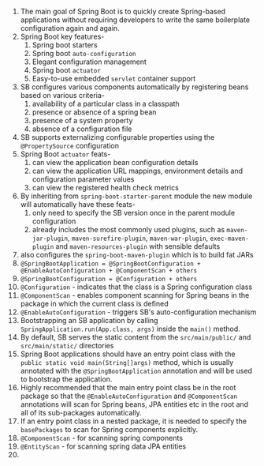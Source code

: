 1. The main goal of Spring Boot is to quickly create Spring-based applications without requiring developers to write the same boilerplate configuration again and again.
2. Spring Boot key features-
	1. Spring boot starters
	2. Spring boot `auto-configuration`
	3. Elegant configuration management
	4. Spring boot `actuator`
	5. Easy-to-use embedded `servlet` container support
3. SB configures various components automatically by registering beans based on various criteria-
	1. availability of a particular class in a classpath
	2. presence or absence of a spring bean
	3. presence of a system property
	4. absence of a configuration file
4. SB supports externalizing configurable properties using the `@PropertySource` configuration
5. Spring Boot `actuator` feats-
	1. can view the application bean configuration details
	2. can view the application URL mappings, environment details and configuration parameter values
	3. can view the registered health check metrics
6. By inheriting from `spring-boot-starter-parent` module the new module will automatically have these feats-
	1. only need to specify the SB version once in the parent module configuration
	2. already includes the most commonly used plugins, such as `maven-jar-plugin`, `maven-surefire-plugin`, `maven-war-plugin`, `exec-maven-plugin` and `maven-resources-plugin` with sensible defaults
7. also configures the `spring-boot-maven-plugin` which is to build fat JARs
8. `@SpringBootApplication = @SpringBootConfiguration + @EnableAutoConfiguration + @ComponentScan + others`
9. `@SpringBootConfiguration = @Configuration + others`
10. `@Configuration` - indicates that the class is a Spring configuration class
11. `@ComponentScan` - enables component scanning for Spring beans in the package in which the current class is defined
12. `@EnableAutoConfiguration` - triggers SB's auto-configuration mechanism
13. Bootstrapping an SB application by calling `SpringApplication.run(App.class, args)` inside the `main()` method.
14. By default, SB serves the static content from the `src/main/public/` and `src/main/static/` directories
15. Spring Boot applications should have an entry point class with the `public static void main(String[]args)` method, which is usually annotated with the `@SpringBootApplication` annotation and will be used to bootstrap the application.
16. Highly recommended that the main entry point class be in the root package so that the `@EnableAutoConfiguration` and `@ComponentScan` annotations will scan for Spring beans, JPA entities etc in the root and all of its sub-packages automatically.
17. If an entry point class in a nested package, it is needed to specify the `basePackages` to scan for Spring components explicitly.
18. `@ComponentScan` - for scanning spring components
19. `@EntityScan` - for scanning spring data JPA entities
20. 